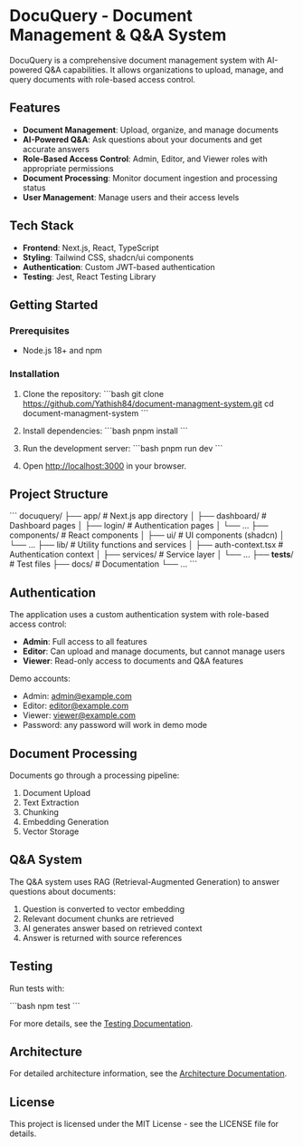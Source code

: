 # DocuQuery - Document Management & Q&A System

DocuQuery is a comprehensive document management system with AI-powered Q&A capabilities. It allows organizations to upload, manage, and query documents with role-based access control.

## Features

- **Document Management**: Upload, organize, and manage documents
- **AI-Powered Q&A**: Ask questions about your documents and get accurate answers
- **Role-Based Access Control**: Admin, Editor, and Viewer roles with appropriate permissions
- **Document Processing**: Monitor document ingestion and processing status
- **User Management**: Manage users and their access levels

## Tech Stack

- **Frontend**: Next.js, React, TypeScript
- **Styling**: Tailwind CSS, shadcn/ui components
- **Authentication**: Custom JWT-based authentication
- **Testing**: Jest, React Testing Library

## Getting Started

### Prerequisites

- Node.js 18+ and npm

### Installation

1. Clone the repository:
\`\`\`bash
git clone https://github.com/Yathish84/document-managment-system.git
cd document-managment-system
\`\`\`

2. Install dependencies:
\`\`\`bash
pnpm install
\`\`\`

3. Run the development server:
\`\`\`bash
pnpm run dev
\`\`\`

4. Open [http://localhost:3000](http://localhost:3000) in your browser.

## Project Structure

\`\`\`
docuquery/
├── app/                  # Next.js app directory
│   ├── dashboard/        # Dashboard pages
│   ├── login/            # Authentication pages
│   └── ...
├── components/           # React components
│   ├── ui/               # UI components (shadcn)
│   └── ...
├── lib/                  # Utility functions and services
│   ├── auth-context.tsx  # Authentication context
│   ├── services/         # Service layer
│   └── ...
├── __tests__/            # Test files
├── docs/                 # Documentation
└── ...
\`\`\`

## Authentication

The application uses a custom authentication system with role-based access control:

- **Admin**: Full access to all features
- **Editor**: Can upload and manage documents, but cannot manage users
- **Viewer**: Read-only access to documents and Q&A features

Demo accounts:
- Admin: admin@example.com
- Editor: editor@example.com
- Viewer: viewer@example.com
- Password: any password will work in demo mode

## Document Processing

Documents go through a processing pipeline:
1. Document Upload
2. Text Extraction
3. Chunking
4. Embedding Generation
5. Vector Storage

## Q&A System

The Q&A system uses RAG (Retrieval-Augmented Generation) to answer questions about documents:
1. Question is converted to vector embedding
2. Relevant document chunks are retrieved
3. AI generates answer based on retrieved context
4. Answer is returned with source references

## Testing

Run tests with:

\`\`\`bash
npm test
\`\`\`

For more details, see the [Testing Documentation](docs/testing.md).

## Architecture

For detailed architecture information, see the [Architecture Documentation](docs/architecture.md).

## License

This project is licensed under the MIT License - see the LICENSE file for details.
